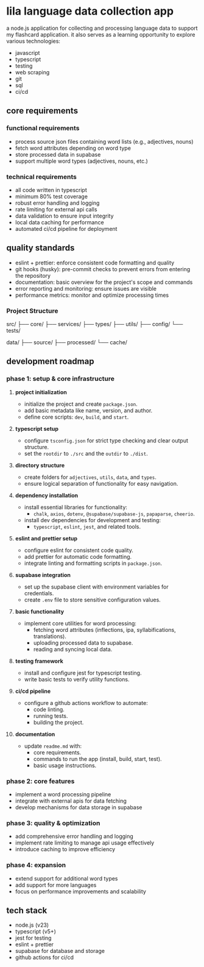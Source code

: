 # lila language data collection app

a node.js application for collecting and processing language data to support my flashcard application. it also serves as a learning opportunity to explore various technologies:

- javascript
- typescript
- testing
- web scraping
- git
- sql
- ci/cd

## core requirements

### functional requirements
- process source json files containing word lists (e.g., adjectives, nouns)
- fetch word attributes depending on word type
- store processed data in supabase
- support multiple word types (adjectives, nouns, etc.)

### technical requirements
- all code written in typescript
- minimum 80% test coverage
- robust error handling and logging
- rate limiting for external api calls
- data validation to ensure input integrity
- local data caching for performance
- automated ci/cd pipeline for deployment

## quality standards
- eslint + prettier: enforce consistent code formatting and quality
- git hooks (husky): pre-commit checks to prevent errors from entering the repository
- documentation: basic overview for the project's scope and commands
- error reporting and monitoring: ensure issues are visible
- performance metrics: monitor and optimize processing times

### Project Structure

src/
├── core/
├── services/
├── types/
├── utils/
├── config/
└── tests/

data/
├── source/
├── processed/
└── cache/

## development roadmap

### phase 1: setup & core infrastructure

1. **project initialization**
   - initialize the project and create `package.json`.
   - add basic metadata like name, version, and author.
   - define core scripts: `dev`, `build`, and `start`.

2. **typescript setup**
   - configure `tsconfig.json` for strict type checking and clear output structure.
   - set the `rootdir` to `./src` and the `outdir` to `./dist`.

3. **directory structure**
   - create folders for `adjectives`, `utils`, `data`, and `types`.
   - ensure logical separation of functionality for easy navigation.

4. **dependency installation**
   - install essential libraries for functionality:
     - `chalk`, `axios`, `dotenv`, `@supabase/supabase-js`, `papaparse`, `cheerio`.
   - install dev dependencies for development and testing:
     - `typescript`, `eslint`, `jest`, and related tools.

5. **eslint and prettier setup**
   - configure eslint for consistent code quality.
   - add prettier for automatic code formatting.
   - integrate linting and formatting scripts in `package.json`.

6. **supabase integration**
   - set up the supabase client with environment variables for credentials.
   - create `.env` file to store sensitive configuration values.

7. **basic functionality**
   - implement core utilities for word processing:
     - fetching word attributes (inflections, ipa, syllabifications, translations).
     - uploading processed data to supabase.
     - reading and syncing local data.

8. **testing framework**
   - install and configure jest for typescript testing.
   - write basic tests to verify utility functions.

9. **ci/cd pipeline**
   - configure a github actions workflow to automate:
     - code linting.
     - running tests.
     - building the project.

10. **documentation**
    - update `readme.md` with:
      - core requirements.
      - commands to run the app (install, build, start, test).
      - basic usage instructions.

### phase 2: core features
- implement a word processing pipeline
- integrate with external apis for data fetching
- develop mechanisms for data storage in supabase

### phase 3: quality & optimization
- add comprehensive error handling and logging
- implement rate limiting to manage api usage effectively
- introduce caching to improve efficiency

### phase 4: expansion
- extend support for additional word types
- add support for more languages
- focus on performance improvements and scalability

## tech stack
- node.js (v23)
- typescript (v5+)
- jest for testing
- eslint + prettier
- supabase for database and storage
- github actions for ci/cd

